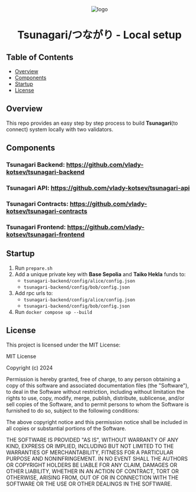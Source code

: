 <div align="center">
  <img src="https://github.com/user-attachments/assets/8e4e3361-4930-45ef-addc-a0b576e8c56f" alt="logo" />
  <h1>Tsunagari/つながり - Local setup</h1>
  
</div>

## Table of Contents

- [Overview](#overview)
- [Components](#components)
- [Startup](#startup)
- [License](#license)

## Overview

This repo provides an easy step by step process to build **Tsunagari**(to connect) system locally with two validators.

## Components

### Tsunagari Backend: https://github.com/vlady-kotsev/tsunagari-backend

### Tsunagari API: https://github.com/vlady-kotsev/tsunagari-api

### Tsunagari Contracts: https://github.com/vlady-kotsev/tsunagari-contracts

### Tsunagari Frontend: https://github.com/vlady-kotsev/tsunagari-frontend

## Startup

1. Run `prepare.sh`
2. Add a unique private key with **Base Sepolia** and **Taiko Hekla** funds to:
   - `tsunagari-backend/config/alice/config.json`
   - `tsunagari-backend/config/bob/config.json`
3. Add rpc urls to:
   - `tsunagari-backend/config/alice/config.json`
   - `tsunagari-backend/config/bob/config.json`
4. Run `docker compose up --build`

## License

This project is licensed under the MIT License:

MIT License

Copyright (c) 2024

Permission is hereby granted, free of charge, to any person obtaining a copy
of this software and associated documentation files (the "Software"), to deal
in the Software without restriction, including without limitation the rights
to use, copy, modify, merge, publish, distribute, sublicense, and/or sell
copies of the Software, and to permit persons to whom the Software is
furnished to do so, subject to the following conditions:

The above copyright notice and this permission notice shall be included in all
copies or substantial portions of the Software.

THE SOFTWARE IS PROVIDED "AS IS", WITHOUT WARRANTY OF ANY KIND, EXPRESS OR
IMPLIED, INCLUDING BUT NOT LIMITED TO THE WARRANTIES OF MERCHANTABILITY,
FITNESS FOR A PARTICULAR PURPOSE AND NONINFRINGEMENT. IN NO EVENT SHALL THE
AUTHORS OR COPYRIGHT HOLDERS BE LIABLE FOR ANY CLAIM, DAMAGES OR OTHER
LIABILITY, WHETHER IN AN ACTION OF CONTRACT, TORT OR OTHERWISE, ARISING FROM,
OUT OF OR IN CONNECTION WITH THE SOFTWARE OR THE USE OR OTHER DEALINGS IN THE
SOFTWARE.

